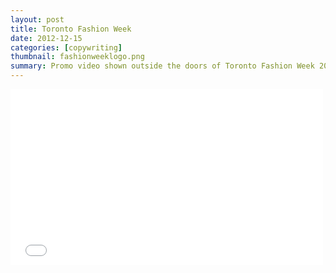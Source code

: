 ```yaml
---
layout: post
title: Toronto Fashion Week
date: 2012-12-15
categories: [copywriting]
thumbnail: fashionweeklogo.png
summary: Promo video shown outside the doors of Toronto Fashion Week 2012. Directed and edited by Johnny Loh
---
```


<iframe src="//player.vimeo.com/video/41037214?title=0&amp;byline=0&amp;portrait=0&amp;color=5b9da4" width="500" height="281" frameborder="0" webkitallowfullscreen mozallowfullscreen allowfullscreen></iframe> 

